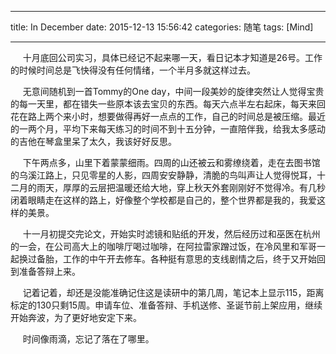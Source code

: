  ---
title: In December
date: 2015-12-13 15:56:42
categories: 随笔
tags: [Mind]

---
     十月底回公司实习，具体已经记不起来哪一天，看日记本才知道是26号。工作的时候时间总是飞快得没有任何情绪，一个半月多就这样过去。

     无意间随机到一首Tommy的One day，中间一段美妙的旋律突然让人觉得宝贵的每一天里，都在错失一些原本该去宝贝的东西。每天六点半左右起床，每天来回花在路上两个来小时，想要做得再好一点点的工作，自己的时间总是被压缩。最近的一两个月，平均下来每天练习的时间不到十五分钟，一直陪伴我，给我太多感动的吉他在琴盒里呆了太久，我该好好反思。

     下午两点多，山里下着蒙蒙细雨。四周的山还被云和雾缭绕着，走在去图书馆的乌溪江路上，只见零星的人影，四周安安静静，清脆的鸟叫声让人觉得悦耳，十二月的雨天，厚厚的云层把温暖还给大地，穿上秋天外套刚刚好不觉得冷。有几秒闭着眼睛走在这样的路上，好像整个学校都是自己的，整个世界都是我的，我爱这样的美景。

     十一月初提交完论文，开始实时滤镜和贴纸的开发，然后经历过和巫医在杭州的一会，在公司高大上的咖啡厅喝过咖啡，在阿拉雷家蹭过饭，在冷风里和军哥一起换过备胎，工作的中午开去修车。各种挺有意思的支线剧情之后，终于又开始回到准备答辩上来。

     记着记着，却还是没能准确记住这是读研中的第几周，笔记本上显示115，距离标定的130只剩15周。申请车位、准备答辩、手机送修、圣诞节前上架应用，继续开始奔波，为了更好地安定下来。

     时间像雨滴，忘记了落在了哪里。
